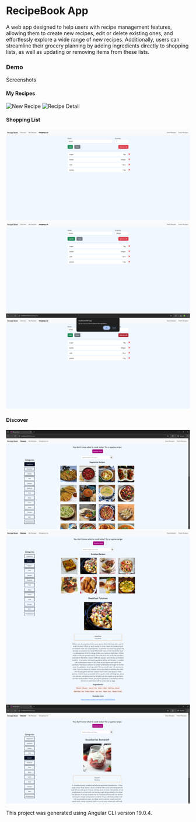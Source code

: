 # RecipeBook App

A web app designed to help users with recipe management features, allowing them to create new recipes, edit or delete existing ones, and effortlessly explore a wide range of new recipes. Additionally, users can streamline their grocery planning by adding ingredients directly to shopping lists, as well as updating or removing items from these lists.

### Demo

Screenshots

#### My Recipes

![New Recipe](./screenshots/newRecipe.png)
![Recipe Detail](./screenshots/existingRecipe.png)

#### Shopping List

![Shopping List](./screenshots/add-sl.png)
![Shopping List](./screenshots/update-sl.png)
![Shopping List](./screenshots/remove-all-sl.png)

#### Discover

![Find new recipes based on category](./screenshots/discover-default.png)
![Find new recipes with details](./screenshots/discover-full-page.png)
![Get Surprise recipe](./screenshots/discover-suprise.png)

This project was generated using Angular CLI version 19.0.4.
